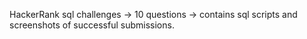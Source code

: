 HackerRank sql challenges -> 10 questions -> contains sql scripts and screenshots of successful submissions. 
